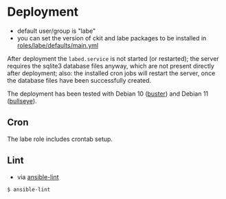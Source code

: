 # Deployment

* default user/group is "labe"
* you can set the version of ckit and labe packages to be installed in
  [roles/labe/defaults/main.yml](https://github.com/slub/labe/blob/main/ansible/roles/labe/defaults/main.yml)

After deployment the `labed.service` is not started (or restarted); the server
requires the sqlite3 database files anyway, which are not present directly
after deployment; also: the installed cron jobs will restart the server, once
the database files have been successfully created.

The deployment has been tested with Debian 10
([buster](https://www.debian.org/releases/buster/)) and Debian 11
([bullseye](https://www.debian.org/releases/bullseye/)).

## Cron

The labe role includes crontab setup.

## Lint

* via [ansible-lint](https://ansible-lint.readthedocs.io)

```
$ ansible-lint
```
